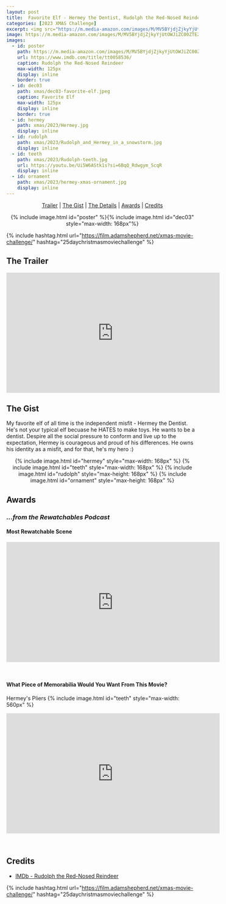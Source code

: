 ```yaml
---
layout: post
title:  Favorite Elf - Hermey the Dentist, Rudolph the Red-Nosed Reindeer (1964)
categories: [2023 XMAS Challenge]
excerpt: <img src="https://m.media-amazon.com/images/M/MV5BYjdjZjkyYjUtOWJiZC00ZTE2LTk4MDktZjliOTk5ZDk5ZTZhXkEyXkFqcGdeQXVyNTAyODkwOQ@@._V1_FMjpg_UX1000_.jpg" width="125px"/>
image: https://m.media-amazon.com/images/M/MV5BYjdjZjkyYjUtOWJiZC00ZTE2LTk4MDktZjliOTk5ZDk5ZTZhXkEyXkFqcGdeQXVyNTAyODkwOQ@@._V1_FMjpg_UX1000_.jpg
images:
  - id: poster
    path: https://m.media-amazon.com/images/M/MV5BYjdjZjkyYjUtOWJiZC00ZTE2LTk4MDktZjliOTk5ZDk5ZTZhXkEyXkFqcGdeQXVyNTAyODkwOQ@@._V1_FMjpg_UX1000_.jpg
    url: https://www.imdb.com/title/tt0058536/
    caption: Rudolph the Red-Nosed Reindeer 
    max-width: 125px
    display: inline
    border: true
  - id: dec03
    path: xmas/dec03-favorite-elf.jpeg
    caption: Favorite Elf
    max-width: 125px
    display: inline
    border: true
  - id: hermey
    path: xmas/2023/Hermey.jpg
    display: inline
  - id: rudolph
    path: xmas/2023/Rudolph_and_Hermey_in_a_snowstorm.jpg
    display: inline
  - id: teeth
    path: xmas/2023/Rudolph-teeth.jpg
    url: https://youtu.be/Ui5W6AStk1s?si=6BqQ_Rdwgym_ScqR
    display: inline
  - id: ornament
    path: xmas/2023/hermey-xmas-ornament.jpg
    display: inline
---
```


<div style="text-align: center">
  <p><a href="#the-trailer">Trailer</a> | <a href="#the-gist">The Gist</a> | <a href="#the-details">The Details</a> | <a href="#awards">Awards</a> | <a href="#credits">Credits</a></p>
  <p>{% include image.html id="poster" %}{% include image.html id="dec03" style="max-width: 168px"%}</p>
</div>

{% include hashtag.html url="https://film.adamshepherd.net/xmas-movie-challenge/" hashtag="25daychristmasmoviechallenge" %}

## The Trailer 

<div style="text-align: center">
  <iframe width="560" height="315" src="https://www.youtube.com/embed/lZfM8-w2p3w?si=hnrpOCOfundLys6c" title="YouTube video player" frameborder="0" allow="accelerometer; autoplay; clipboard-write; encrypted-media; gyroscope; picture-in-picture; web-share" allowfullscreen></iframe>
</div>

## The Gist

My favorite elf of all time is the independent misfit - Hermey the Dentist. He's not your typical elf becuase he HATES to make toys. He wants to be a dentist. Despire all the social pressure to conform and live up to the expectation, Hermey is courageous and proud of his differences. He owns his identity as a misfit, and for that, he's my hero :)

<div style="text-align: center">
  {% include image.html id="hermey" style="max-width: 168px" %}
  {% include image.html id="teeth" style="max-width: 168px" %}
  {% include image.html id="rudolph" style="max-height: 168px" %}
  {% include image.html id="ornament" style="max-height: 168px" %}
</div>

## Awards

### _...from the Rewatchables Podcast_

#### Most Rewatchable Scene

<iframe width="560" height="315" src="https://www.youtube.com/embed/U3waNAcdpuw?si=tq4tjbFWa5QWTfLD" title="YouTube video player" frameborder="0" allow="accelerometer; autoplay; clipboard-write; encrypted-media; gyroscope; picture-in-picture; web-share" allowfullscreen></iframe>

<p>&nbsp;</p>

#### What Piece of Memorabilia Would You Want From This Movie?

Hermey's Pliers
{% include image.html id="teeth" style="max-width: 560px" %}

<iframe width="560" height="315" src="https://www.youtube.com/embed/Ui5W6AStk1s?si=hDrcNIRG9xsjvdGk&amp;start=98" title="YouTube video player" frameborder="0" allow="accelerometer; autoplay; clipboard-write; encrypted-media; gyroscope; picture-in-picture; web-share" allowfullscreen></iframe>


<p>&nbsp;</p>


## Credits

* [IMDb - Rudolph the Red-Nosed Reindeer](https://www.imdb.com/title/tt0058536/)


{% include hashtag.html url="https://film.adamshepherd.net/xmas-movie-challenge/" hashtag="25daychristmasmoviechallenge" %}

<p>&nbsp;</p>
